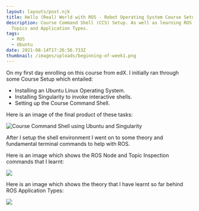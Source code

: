 ```yaml
---
layout: layouts/post.njk
title: Hello (Real) World with ROS - Robot Operating System Course Setup
description: Course Command Shell (CCS) Setup. As well as learning ROS Node,
  Topics and Application Types.
tags:
  - ROS
  - Ubuntu
date: 2021-08-14T17:26:56.733Z
thumbnail: /images/uploads/beginning-of-week1.png
---
```

On my first day enrolling on this course from edX. I initially ran through some Course Setup which entailed:

* Installing an Ubuntu Linux Operating System.
* Installing Singularity to invoke interactive shells.
* Setting up the Course Command Shell.

Here is an image of the final product of these tasks:

![Course Command Shell using Ubuntu and Singularity](/images/uploads/course-command-shell-setup.png)

 After I setup the shell environment I went on to some theory and fundamental terminal commands to help with ROS.

Here is an image which shows the ROS Node and Topic Inspection commands that I learnt:

![](/images/uploads/ros-node-and-topic-inspection-commands.png)

Here is an image which shows the theory that I have learnt so far behind ROS Application Types:

![](/images/uploads/ros-application-types.png)